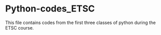 # Python-codes_ETSC

This file contains codes from the first three classes of python during the ETSC course.
